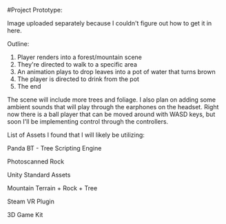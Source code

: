 #Project Prototype:

Image uploaded separately because I couldn't figure out how to get it in here.

Outline:

1. Player renders into a forest/mountain scene
2. They're directed to walk to a specific area
3. An animation plays to drop leaves into a pot of water that turns brown
4. The player is directed to drink from the pot
5. The end

The scene will include more trees and foliage. I also plan on adding some ambient sounds that will play through the earphones on the headset. Right now there is a ball player that can be moved around with WASD keys, but soon I'll be implementing control through the controllers. 

List of Assets I found that I will likely be utilizing:

Panda BT - Tree Scripting Engine

Photoscanned Rock

Unity Standard Assets

Mountain Terrain + Rock + Tree

Steam VR Plugin

3D Game Kit